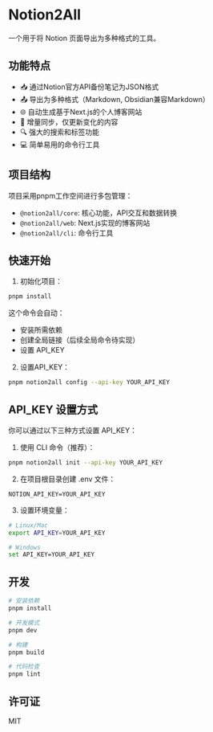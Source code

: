 # Notion2All

一个用于将 Notion 页面导出为多种格式的工具。

## 功能特点

- 📥 通过Notion官方API备份笔记为JSON格式
- 📤 导出为多种格式（Markdown, Obsidian兼容Markdown）
- 🌐 自动生成基于Next.js的个人博客网站
- 🔄 增量同步，仅更新变化的内容
- 🔍 强大的搜索和标签功能
- 💻 简单易用的命令行工具

## 项目结构

项目采用pnpm工作空间进行多包管理：

- `@notion2all/core`: 核心功能，API交互和数据转换
- `@notion2all/web`: Next.js实现的博客网站
- `@notion2all/cli`: 命令行工具

## 快速开始

1. 初始化项目：

```bash
pnpm install
```

这个命令会自动：

- 安装所需依赖
- 创建全局链接（后续全局命令待实现）
- 设置 API_KEY

2. 设置API_KEY：

```bash
pnpm notion2all config --api-key YOUR_API_KEY
```

## API_KEY 设置方式

你可以通过以下三种方式设置 API_KEY：

1. 使用 CLI 命令（推荐）：

```bash
pnpm notion2all init --api-key YOUR_API_KEY
```

2. 在项目根目录创建 .env 文件：

```
NOTION_API_KEY=YOUR_API_KEY
```

3. 设置环境变量：

```bash
# Linux/Mac
export API_KEY=YOUR_API_KEY

# Windows
set API_KEY=YOUR_API_KEY
```

## 开发

```bash
# 安装依赖
pnpm install

# 开发模式
pnpm dev

# 构建
pnpm build

# 代码检查
pnpm lint
```

## 许可证

MIT
